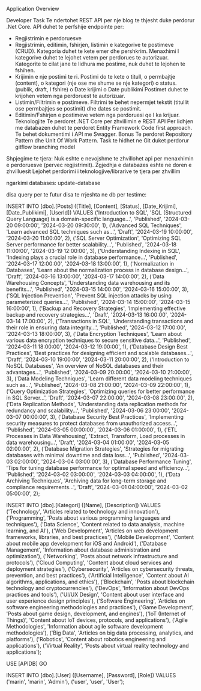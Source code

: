 Application Overview
  
Developer Task
Te ndertohet REST API per nje blog te thjesht duke perdorur .Net Core. 
API duhet te perfshije endpointe per: 
-	Regjistrimin e perdoruesve 
-	Regjistrimin, editimin, fshirjen, listimin e kategorive te postimeve (CRUD). Kategoria duhet te kete emer dhe pershkrim. Menaxhimi I kategorive duhet te lejohet vetem per perdorues te autorizuar. 
Kategorite te cilat jane te lidhura me postime, nuk duhet te lejohen te fshihen. 
-	Krijimin e nje postimi te ri. Postimi do te kete 
o	titull, 
o	permbajtje (content), 
o	kategori (nje ose me shume se nje kategori)
o	status. (publik, draft, I fshire)
o	Date krijimi
o	Date publikimi
Postimet duhet te krijohen vetem nga perdoruest te autorizuar.
-	Listimin/Filtrimin e postimeve. Filtrimi te behet nepermjet tekstit (titullit ose permbajtjes se postimit) dhe dates se postimit. 
-	Editimin/Fshirjen e postimeve vetem nga perdoruesi qe I ka krijuar.  
Teknologjite
Te perdoret .NET Core per zhvillimin e REST API
Per lidhjen me databazen duhet te perdoret Entity Framework Code first approach.
Te behet dokumentimi i API me Swagger. 
Bonus
Te perdoret Repository Pattern dhe Unit Of Work Pattern.
Task te hidhet ne Git duket perdorur gitflow branching model

Shpjegime te tjera: 
Nuk eshte e nevojshme te zhvillohet api per menaxhimin e perdoruesve (pervec regjistrimit). 
Zgjedhja e databazes eshte ne doren e zhvilluesit
Lejohet perdorimi i teknologjive/librarive te tjera per zhvillim




ngarkimi databases:
update-database



disa query per te futur disa te rrjeshta ne db per testime:



INSERT INTO [dbo].[Posts] ([Title], [Content], [Status], [Date_Krijimi], [Date_Publikimi], [UserId])
VALUES 
('Introduction to SQL', 'SQL (Structured Query Language) is a domain-specific language...', 'Published', '2024-03-20 09:00:00', '2024-03-20 09:30:00', 1),
('Advanced SQL Techniques', 'Learn advanced SQL techniques such as...', 'Draft', '2024-03-19 10:00:00', '2024-03-20 11:00:00', 2),
('SQL Server Optimization', 'Optimizing SQL Server performance for better scalability...', 'Published', '2024-03-18 11:00:00', '2024-03-19 12:00:00', 3),
('Understanding Indexing in SQL', 'Indexing plays a crucial role in database performance...', 'Published', '2024-03-17 12:00:00', '2024-03-18 13:00:00', 1),
('Normalization in Databases', 'Learn about the normalization process in database design...', 'Draft', '2024-03-16 13:00:00', '2024-03-17 14:00:00', 2),
('Data Warehousing Concepts', 'Understanding data warehousing and its benefits...', 'Published', '2024-03-15 14:00:00', '2024-03-16 15:00:00', 3),
('SQL Injection Prevention', 'Prevent SQL injection attacks by using parameterized queries...', 'Published', '2024-03-14 15:00:00', '2024-03-15 16:00:00', 1),
('Backup and Recovery Strategies', 'Implementing effective backup and recovery strategies...', 'Draft', '2024-03-13 16:00:00', '2024-03-14 17:00:00', 2),
('Transactions in SQL', 'Understanding transactions and their role in ensuring data integrity...', 'Published', '2024-03-12 17:00:00', '2024-03-13 18:00:00', 3),
('Data Encryption Techniques', 'Learn about various data encryption techniques to secure sensitive data...', 'Published', '2024-03-11 18:00:00', '2024-03-12 19:00:00', 1),
('Database Design Best Practices', 'Best practices for designing efficient and scalable databases...', 'Draft', '2024-03-10 19:00:00', '2024-03-11 20:00:00', 2),
('Introduction to NoSQL Databases', 'An overview of NoSQL databases and their advantages...', 'Published', '2024-03-09 20:00:00', '2024-03-10 21:00:00', 3),
('Data Modeling Techniques', 'Learn different data modeling techniques such as...', 'Published', '2024-03-08 21:00:00', '2024-03-09 22:00:00', 1),
('Query Optimization Strategies', 'Optimizing queries for better performance in SQL Server...', 'Draft', '2024-03-07 22:00:00', '2024-03-08 23:00:00', 2),
('Data Replication Methods', 'Understanding data replication methods for redundancy and scalability...', 'Published', '2024-03-06 23:00:00', '2024-03-07 00:00:00', 3),
('Database Security Best Practices', 'Implementing security measures to protect databases from unauthorized access...', 'Published', '2024-03-05 00:00:00', '2024-03-06 01:00:00', 1),
('ETL Processes in Data Warehousing', 'Extract, Transform, Load processes in data warehousing...', 'Draft', '2024-03-04 01:00:00', '2024-03-05 02:00:00', 2),
('Database Migration Strategies', 'Strategies for migrating databases with minimal downtime and data loss...', 'Published', '2024-03-03 02:00:00', '2024-03-04 03:00:00', 3),
('Database Performance Tuning', 'Tips for tuning database performance for optimal speed and efficiency...', 'Published', '2024-03-02 03:00:00', '2024-03-03 04:00:00', 1),
('Data Archiving Techniques', 'Archiving data for long-term storage and compliance requirements...', 'Draft', '2024-03-01 04:00:00', '2024-03-02 05:00:00', 2);




INSERT INTO [dbo].[Kategori] ([Name], [Description])
VALUES 
('Technology', 'Articles related to technology and innovation'),
('Programming', 'Posts about various programming languages and techniques'),
('Data Science', 'Content related to data analysis, machine learning, and AI'),
('Web Development', 'Articles on web development frameworks, libraries, and best practices'),
('Mobile Development', 'Content about mobile app development for iOS and Android'),
('Database Management', 'Information about database administration and optimization'),
('Networking', 'Posts about network infrastructure and protocols'),
('Cloud Computing', 'Content about cloud services and deployment strategies'),
('Cybersecurity', 'Articles on cybersecurity threats, prevention, and best practices'),
('Artificial Intelligence', 'Content about AI algorithms, applications, and ethics'),
('Blockchain', 'Posts about blockchain technology and cryptocurrencies'),
('DevOps', 'Information about DevOps practices and tools'),
('UI/UX Design', 'Content about user interface and user experience design principles'),
('Software Engineering', 'Articles on software engineering methodologies and practices'),
('Game Development', 'Posts about game design, development, and engines'),
('IoT (Internet of Things)', 'Content about IoT devices, protocols, and applications'),
('Agile Methodologies', 'Information about agile software development methodologies'),
('Big Data', 'Articles on big data processing, analytics, and platforms'),
('Robotics', 'Content about robotics engineering and applications'),
('Virtual Reality', 'Posts about virtual reality technology and applications');




USE [APIDB]
GO

INSERT INTO [dbo].[User] ([Username], [Password], [Role])
VALUES 
('marin', 'marin', 'Admin'),
('user', 'user', 'User');


